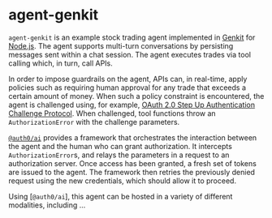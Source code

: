 # agent-genkit

`agent-genkit` is an example stock trading agent implemented in [Genkit](https://firebase.google.com/docs/genkit)
for [Node.js](https://nodejs.org/).  The agent supports multi-turn conversations
by persisting messages sent within a chat session.  The agent executes trades
via tool calling which, in turn, call APIs.

In order to impose guardrails on the agent, APIs can, in real-time, apply
policies such as requiring human approval for any trade that exceeds a certain
amount of money.  When such a policy constraint is encountered, the agent is
challenged using, for example, [OAuth 2.0 Step Up Authentication Challenge
Protocol](https://datatracker.ietf.org/doc/html/rfc9470).  When challenged, tool
functions throw an `AuthorizationError` with the challenge parameters.

[`@auth0/ai`](../../packages/ai) provides a framework that orchestrates the
interaction between the agent and the human who can grant authorization.  It
intercepts `AuthorizationError`s, and relays the parameters in a request to an
authorization server.  Once access has been granted, a fresh set of tokens are
issued to the agent.  The framework then retries the previously denied request
using the new credentials, which should allow it to proceed.

Using [`@auth0/ai`], this agent can be hosted in a variety of different
modalities, including ...
